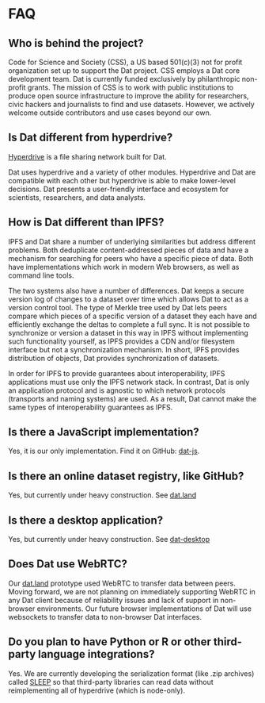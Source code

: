 # FAQ

## Who is behind the project?

Code for Science and Society (CSS), a US based 501(c)(3) not for profit organization set up to support the Dat project. CSS employs a Dat core development team. Dat is currently funded exclusively by philanthropic non-profit grants. The mission of CSS is to work with public institutions to produce open source infrastructure to improve the ability for researchers, civic hackers and journalists to find and use datasets. However, we actively welcome outside contributors and use cases beyond our own.

## Is Dat different from hyperdrive?

[Hyperdrive](http://github.com/mafintosh/hyperdrive) is a file sharing network built for Dat.

Dat uses hyperdrive and a variety of other modules. Hyperdrive and Dat are compatible with each other but hyperdrive is able to make lower-level decisions. Dat presents a user-friendly interface and ecosystem for scientists, researchers, and data analysts.

## How is Dat different than IPFS?

IPFS and Dat share a number of underlying similarities but address different problems. Both deduplicate content-addressed pieces of data and have a mechanism for searching for peers who have a specific piece of data. Both have implementations which work in modern Web browsers, as well as command line tools.

The two systems also have a number of differences. Dat keeps a secure version log of changes to a dataset over time which allows Dat to act as a version control tool. The type of Merkle tree used by Dat lets peers compare which pieces of a specific version of a dataset they each have and efficiently exchange the deltas to complete a full sync. It is not possible to synchronize or version a dataset in this way in IPFS without implementing such functionality yourself, as IPFS provides a CDN and/or filesystem interface but not a synchronization mechanism. In short, IPFS provides distribution of objects, Dat provides synchronization of datasets.

In order for IPFS to provide guarantees about interoperability, IPFS applications must use only the IPFS network stack. In contrast, Dat is only an application protocol and is agnostic to which network protocols (transports and naming systems) are used. As a result, Dat cannot make the same types of interoperability guarantees as IPFS.

## Is there a JavaScript implementation?

Yes, it is our only implementation. Find it on GitHub: [dat-js](http://github.com/joehand/dat-js).

## Is there an online dataset registry, like GitHub?

Yes, but currently under heavy construction. See [dat.land](http://github.com/datproject/dat.land)

## Is there a desktop application?

Yes, but currently under heavy construction. See [dat-desktop](http://github.com/juliangruber/dat-desktop)

## Does Dat use WebRTC?

Our [dat.land](http://github.com/datproject/dat.land) prototype used WebRTC to transfer data between peers. Moving forward, we are not planning on immediately supporting WebRTC in any Dat client because of reliability issues and lack of support in non-browser environments. Our future browser implementations of Dat will use websockets to transfer data to non-browser Dat interfaces.

## Do you plan to have Python or R or other third-party language integrations?

Yes. We are currently developing the serialization format (like .zip archives) called [SLEEP](/sleep) so that third-party libraries can read data without reimplementing all of hyperdrive (which is node-only).
